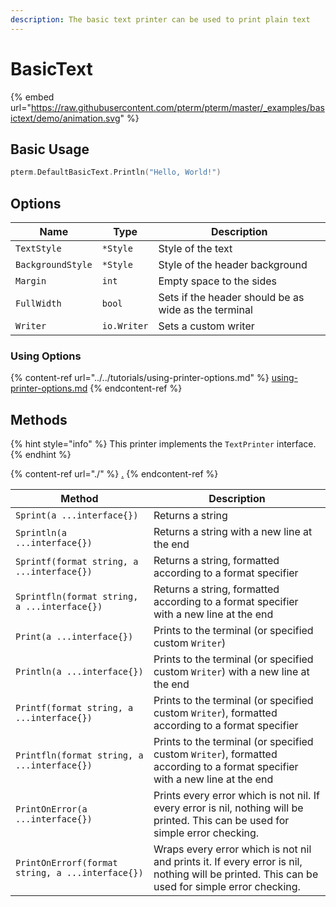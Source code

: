 ```yaml
---
description: The basic text printer can be used to print plain text
---
```


# BasicText

{% embed url="https://raw.githubusercontent.com/pterm/pterm/master/_examples/basictext/demo/animation.svg" %}

## Basic Usage

```go
pterm.DefaultBasicText.Println("Hello, World!")
```

## Options

| Name              | Type        | Description                                          |
| ----------------- | ----------- | ---------------------------------------------------- |
| `TextStyle`       | `*Style`    | Style of the text                                    |
| `BackgroundStyle` | `*Style`    | Style of the header background                       |
| `Margin`          | `int`       | Empty space to the sides                             |
| `FullWidth`       | `bool`      | Sets if the header should be as wide as the terminal |
| `Writer`          | `io.Writer` | Sets a custom writer                                 |

### Using Options

{% content-ref url="../../tutorials/using-printer-options.md" %}
[using-printer-options.md](../../tutorials/using-printer-options.md)
{% endcontent-ref %}

## Methods

{% hint style="info" %}
This printer implements the `TextPrinter` interface.
{% endhint %}

{% content-ref url="./" %}
[.](./)
{% endcontent-ref %}

| Method                                           | Description                                                                                                                                   |
| ------------------------------------------------ | --------------------------------------------------------------------------------------------------------------------------------------------- |
| `Sprint(a ...interface{})`                       | Returns a string                                                                                                                              |
| `Sprintln(a ...interface{})`                     | Returns a string with a new line at the end                                                                                                   |
| `Sprintf(format string, a ...interface{})`       | Returns a string, formatted according to a format specifier                                                                                   |
| `Sprintfln(format string, a ...interface{})`     | Returns a string, formatted according to a format specifier with a new line at the end                                                        |
| `Print(a ...interface{})`                        | Prints to the terminal (or specified custom `Writer`)                                                                                         |
| `Println(a ...interface{})`                      | Prints to the terminal (or specified custom `Writer`) with a new line at the end                                                              |
| `Printf(format string, a ...interface{})`        | Prints to the terminal (or specified custom `Writer`), formatted according to a format specifier                                              |
| `Printfln(format string, a ...interface{})`      | Prints to the terminal (or specified custom `Writer`), formatted according to a format specifier with a new line at the end                   |
| `PrintOnError(a ...interface{})`                 | Prints every error which is not nil. If every error is nil, nothing will be printed. This can be used for simple error checking.              |
| `PrintOnErrorf(format string, a ...interface{})` | Wraps every error which is not nil and prints it. If every error is nil, nothing will be printed. This can be used for simple error checking. |
